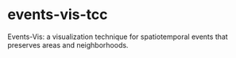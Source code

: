 # events-vis-tcc
Events-Vis: a visualization technique for spatiotemporal events that preserves areas and neighborhoods.
